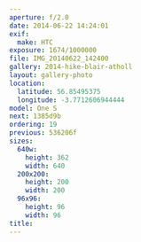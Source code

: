 ```yaml
---
aperture: f/2.0
date: 2014-06-22 14:24:01
exif:
  make: HTC
exposure: 1674/1000000
file: IMG_20140622_142400
gallery: 2014-hike-blair-atholl
layout: gallery-photo
location:
  latitude: 56.85495375
  longitude: -3.7712606944444
model: One S
next: 1385d9b
ordering: 19
previous: 536206f
sizes:
  640w:
    height: 362
    width: 640
  200x200:
    height: 200
    width: 200
  96x96:
    height: 96
    width: 96
title: 
---
```

